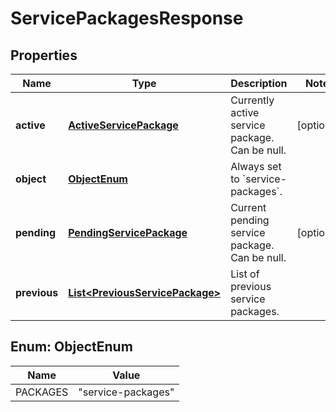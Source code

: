 
# ServicePackagesResponse

## Properties
Name | Type | Description | Notes
------------ | ------------- | ------------- | -------------
**active** | [**ActiveServicePackage**](ActiveServicePackage.md) | Currently active service package. Can be null. |  [optional]
**object** | [**ObjectEnum**](#ObjectEnum) | Always set to &#x60;service-packages&#x60;. | 
**pending** | [**PendingServicePackage**](PendingServicePackage.md) | Current pending service package. Can be null. |  [optional]
**previous** | [**List&lt;PreviousServicePackage&gt;**](PreviousServicePackage.md) | List of previous service packages. | 


<a name="ObjectEnum"></a>
## Enum: ObjectEnum
Name | Value
---- | -----
PACKAGES | &quot;service-packages&quot;



